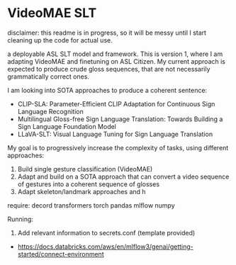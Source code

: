 # VideoMAE SLT
disclaimer: this readme is in progress, so it will be messy until I start cleaning up the code for actual use.

a deployable ASL SLT model and framework. This is version 1, where I am adapting VideoMAE and finetuning on ASL Citizen.
My current approach is expected to produce crude gloss sequences, that are not necessarily grammatically correct ones.

I am looking into SOTA approaches to produce a coherent sentence:
- CLIP-SLA: Parameter-Efficient CLIP Adaptation for Continuous Sign Language Recognition 
- Multilingual Gloss-free Sign Language Translation: Towards Building a Sign Language Foundation Model
- LLaVA-SLT: Visual Language Tuning for Sign Language Translation

My goal is to progressively increase the complexity of tasks, using different approaches:
1. Build single gesture classification (VideoMAE)
2. Adapt and build on a SOTA approach that can convert a video sequence of gestures into a coherent sequence of glosses
3. Adapt skeleton/landmark approaches and h

require:
decord
transformers
torch
pandas
mlflow
numpy


Running:
1. Add relevant information to secrets.conf (template provided)
- https://docs.databricks.com/aws/en/mlflow3/genai/getting-started/connect-environment